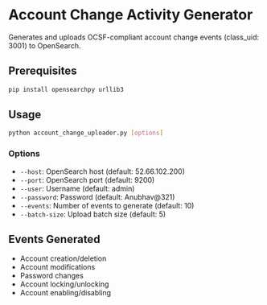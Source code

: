 # Account Change Activity Generator

Generates and uploads OCSF-compliant account change events (class_uid: 3001) to OpenSearch.

## Prerequisites

```bash
pip install opensearchpy urllib3
```

## Usage

```bash
python account_change_uploader.py [options]
```

### Options
- `--host`: OpenSearch host (default: 52.66.102.200)
- `--port`: OpenSearch port (default: 9200)
- `--user`: Username (default: admin)
- `--password`: Password (default: Anubhav@321)
- `--events`: Number of events to generate (default: 10)
- `--batch-size`: Upload batch size (default: 5)

## Events Generated
- Account creation/deletion
- Account modifications
- Password changes
- Account locking/unlocking
- Account enabling/disabling